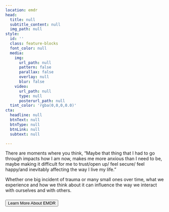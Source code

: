 ```yaml
---
location: emdr
head:
  title: null
  subtitle_content: null
  img_path: null
style:
  id: ''
  class: feature-blocks
  font_color: null
  media:
    img:
      url_path: null
      pattern: false
      parallax: false
      overlay: null
      blur: false
    video:
      url_path: null
      type: null
      posterurl_path: null
  tint_color: 'rgba(0,0,0,0.0)'
cta:
  headline: null
  btnText: null
  btnType: null
  btnLink: null
  subtext: null

---
```




<div class="d-flex align-items-center justify-content-around row">
  <div class="col-sm-10 col-md-8 col-lg-6">
    <p>There are moments where you think, “Maybe that thing that I had to go through impacts how I am now, makes me more anxious than I need to be, maybe making it difficult for me to trust/open up/ feel secure/ feel happy/and inevitably affecting the way I live my life.” </p>
    <p>Whether one big incident of trauma or many small ones over time, what we experience and how we think about it can influence the way we interact with ourselves and with others.</p>
  </div>
  <div class="col-12 d-flex align-items-center justify-content-around" style="margin-top: 1.5em">
      <a href="https://www.emdria.org/page/what_is_emdr_therapy" target="_blank"><button class="request-button">Learn More About EMDR</button></a>
    </div>
</div>

